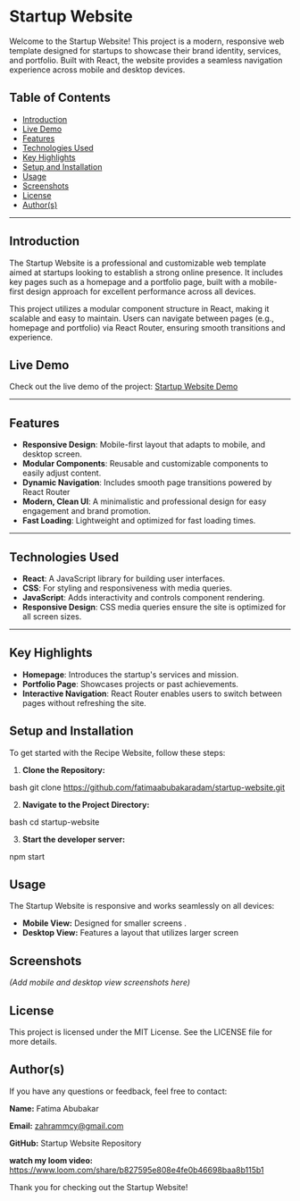 # Startup Website

Welcome to the Startup Website! This project is a modern, responsive web template designed for startups to showcase their brand identity, services, and portfolio. Built with React, the website provides a seamless navigation experience across mobile and desktop devices.




## Table of Contents

- [Introduction](#introduction)
- [Live Demo](#live-demo)
- [Features](#features)
- [Technologies Used](#technologies-used)
- [Key Highlights](#Key-highlights)
- [Setup and Installation](#setup-and-installation)
- [Usage](#usage)
- [Screenshots](#screenshots)
- [License](#license)
- [Author(s)](#authors)

---

## Introduction

The Startup Website is a professional and customizable web template aimed at startups looking to establish a strong online presence. It includes key pages such as a homepage and a portfolio page, built with a mobile-first design approach for excellent performance across all devices.

This project utilizes a modular component structure in React, making it scalable and easy to maintain. Users can navigate between pages (e.g., homepage and portfolio) via React Router, ensuring smooth transitions and experience.

## Live Demo

Check out the live demo of the project: [Startup Website Demo]( https://fatimaabubakaradam.github.io/startup-website/)

---

## Features

- **Responsive Design**: Mobile-first layout that adapts to mobile,  and desktop screen.
- **Modular Components**: Reusable and customizable components to easily adjust content.
- **Dynamic Navigation**: Includes smooth page transitions powered by React Router
- **Modern, Clean UI**: A minimalistic and professional design for easy engagement and brand promotion.
- **Fast Loading**: Lightweight and optimized for fast loading times.

---

## Technologies Used

- **React**: A JavaScript library for building user interfaces.
- **CSS**: For styling and responsiveness with media queries.
- **JavaScript**: Adds interactivity and controls component rendering.
- **Responsive Design**: CSS media queries ensure the site is optimized for all screen sizes.

---


## Key Highlights

- **Homepage**: Introduces the startup's services and mission.
- **Portfolio Page**: Showcases projects or past achievements.
- **Interactive Navigation**: React Router enables users to switch between pages without refreshing the site.

## Setup and Installation
To get started with the Recipe Website, follow these steps:

1. **Clone the Repository:**

bash
git clone https://github.com/fatimaabubakaradam/startup-website.git


2. **Navigate to the Project Directory:**

bash
cd startup-website


3. **Start the developer server:**

npm start

## Usage
The Startup Website is responsive and works seamlessly on all devices:

- **Mobile View:** Designed for smaller screens .
- **Desktop View:** Features a layout that utilizes larger screen

## Screenshots

*(Add mobile and desktop view screenshots here)*

## License
This project is licensed under the MIT License. See the LICENSE file for more details.

## Author(s)
If you have any questions or feedback, feel free to contact:

**Name:** Fatima Abubakar 

**Email:** zahrammcy@gmail.com 

**GitHub:**  Startup Website Repository


**watch my loom video:**  https://www.loom.com/share/b827595e808e4fe0b46698baa8b115b1




Thank you for checking out the Startup Website! 







